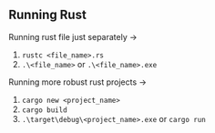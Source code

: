 
## Running Rust 

Running rust file just separately ->
1. `rustc <file_name>.rs`
2. `.\<file_name>` or `.\<file_name>.exe`

Running more robust rust projects ->
1. `cargo new <project_name>`
2. `cargo build`
3. `.\target\debug\<project_name>.exe` or `cargo run`

